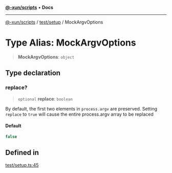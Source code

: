 [**@-xun/scripts**](../../../README.md) • **Docs**

***

[@-xun/scripts](../../../README.md) / [test/setup](../README.md) / MockArgvOptions

# Type Alias: MockArgvOptions

> **MockArgvOptions**: `object`

## Type declaration

### replace?

> `optional` **replace**: `boolean`

By default, the first two elements in `process.argv` are preserved. Setting
`replace` to `true` will cause the entire process.argv array to be replaced

#### Default

```ts
false
```

## Defined in

[test/setup.ts:45](https://github.com/Xunnamius/xscripts/blob/326b67f320920677552b3ade3981268ca8a3447c/test/setup.ts#L45)
